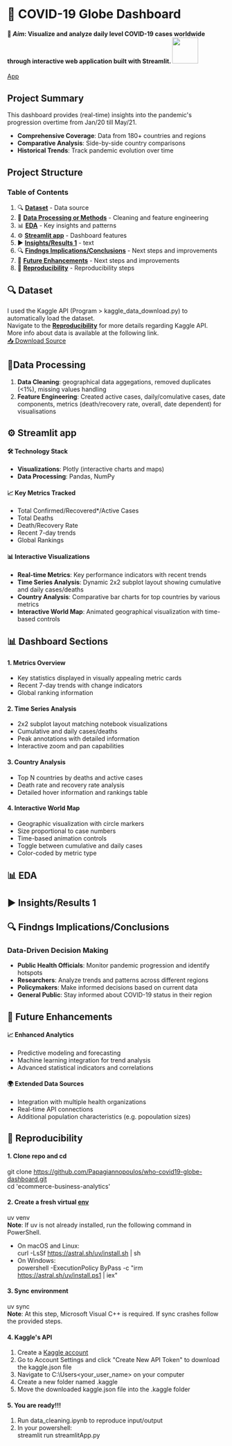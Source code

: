 # 🦠 **COVID-19 Globe Dashboard** 
#### 🎯 ***Aim***: Visualize and analyze daily level COVID-19 cases worldwide through interactive web application built with **Streamlit**. <img src="https://streamlit.io/images/brand/streamlit-logo-secondary-colormark-darktext.png" width="60"/>  
[App](https://papagiannopoulos-covid19-global-das-programsstreamlitapp-npoo84.streamlit.app/)  

## Project Summary 
This dashboard provides (real-time) insights into the pandemic's progression overtime from Jan/20 till May/21.
- **Comprehensive Coverage**: Data from 180+ countries and regions
- **Comparative Analysis**: Side-by-side country comparisons
- **Historical Trends**: Track pandemic evolution over time

## Project Structure

### Table of Contents
1. 🔍 **[ Dataset](#-dataset)** - Data source  
2. 🧹 **[ Data Processing or Methods](#data-processing)** - Cleaning and feature engineering  
3. 📊 **[ EDA](#-eda)** - Key insights and patterns  
4. ⚙️ **[ Streamlit app](#%EF%B8%8F-streamlit-app)** - Dashboard features  
5. ▶️ **[ Insights/Results 1](#%EF%B8%8F-insightsresults-1)** - text  
6. 🔍 **[ Findngs Implications/Conclusions](#-findngs-Implications/Conclusions)** - Next steps and improvements  
7. 🚀 **[ Future Enhancements](#-future-enhancements)** - Next steps and improvements  
8. 🔁 **[ Reproducibility](#-reproducibility)** - Reproducibility steps  

## 🔍 Dataset 
I used the Kaggle API (Program > kaggle_data_download.py) to automatically load the dataset.  
Navigate to the **[ Reproducibility](#-reproducibility)** for more details regarding Kaggle API.  
More info about data is available at the following link.  
	[📥 Download Source](https://www.kaggle.com/datasets/sudalairajkumar/novel-corona-virus-2019-dataset)

## 🧹Data Processing
1) **Data Cleaning**: geographical data aggegations, removed duplicates (<1%), missing values handling  
2) **Feature Engineering**: Created active cases, daily/comulative cases, date components, metrics (death/recovery rate, overall, date dependent) for visualisations  

## ⚙️ Streamlit app
#### 🛠️ Technology Stack
- **Visualizations**: Plotly (interactive charts and maps)
- **Data Processing**: Pandas, NumPy

#### 📈 Key Metrics Tracked
- Total Confirmed/Recovered*/Active Cases
- Total Deaths
- Death/Recovery Rate
- Recent 7-day trends
- Global Rankings

#### 📊 Interactive Visualizations
- **Real-time Metrics**: Key performance indicators with recent trends
- **Time Series Analysis**: Dynamic 2x2 subplot layout showing cumulative and daily cases/deaths
- **Country Analysis**: Comparative bar charts for top countries by various metrics
- **Interactive World Map**: Animated geographical visualization with time-based controls

## 📊 Dashboard Sections

#### 1. Metrics Overview
- Key statistics displayed in visually appealing metric cards
- Recent 7-day trends with change indicators
- Global ranking information

#### 2. Time Series Analysis
- 2x2 subplot layout matching notebook visualizations
- Cumulative and daily cases/deaths
- Peak annotations with detailed information
- Interactive zoom and pan capabilities

#### 3. Country Analysis
- Top N countries by deaths and active cases
- Death rate and recovery rate analysis
- Detailed hover information and rankings table

#### 4. Interactive World Map
- Geographic visualization with circle markers
- Size proportional to case numbers
- Time-based animation controls
- Toggle between cumulative and daily cases
- Color-coded by metric type

## 📊 EDA


## ▶️ Insights/Results 1


## 🔍 Findngs Implications/Conclusions
### Data-Driven Decision Making
- **Public Health Officials**: Monitor pandemic progression and identify hotspots
- **Researchers**: Analyze trends and patterns across different regions
- **Policymakers**: Make informed decisions based on current data
- **General Public**: Stay informed about COVID-19 status in their region

## 🚀 Future Enhancements

#### 📈 Enhanced Analytics
- Predictive modeling and forecasting
- Machine learning integration for trend analysis
- Advanced statistical indicators and correlations

#### 🌍 Extended Data Sources
- Integration with multiple health organizations
- Real-time API connections
- Additional population characteristics (e.g. popoulation sizes)

## 🔁 Reproducibility
#### 1. Clone repo and cd
git clone https://github.com/Papagiannopoulos/who-covid19-globe-dashboard.git   
cd 'ecommerce-business-analytics'

#### 2. Create a fresh virtual [env](https://github.com/astral-sh/uv)
uv venv  
**Note**: If uv is not already installed, run the following command in PowerShell.  
- On macOS and Linux:  
curl -LsSf https://astral.sh/uv/install.sh | sh  
- On Windows:  
powershell -ExecutionPolicy ByPass -c "irm https://astral.sh/uv/install.ps1 | iex"

#### 3. Sync environment
uv sync  
**Note**: At this step, Microsoft Visual C++ is required. If sync crashes follow the provided steps.

#### 4. Kaggle's API  
1) Create a [Kaggle account](https://www.kaggle.com)  
2) Go to Account Settings and click "Create New API Token" to download the kaggle.json file  
3) Navigate to C:\Users\<your_user_name> on your computer  
4) Create a new folder named .kaggle  
5) Move the downloaded kaggle.json file into the .kaggle folder

#### 5. You are ready!!!  
1) Run data_cleaning.ipynb to reproduce input/output  
2) In your powershell:  
streamlit run streamlitApp.py

